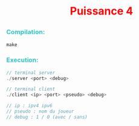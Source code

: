 # <p style="text-align:center; color: Red">Puissance 4</p>

### <p style="color: #31c7c7">Compilation:</p>

```c
make
```

### <p style="color: #31c7c7">Execution:</p>
```c
// terminal server
./server <port> <debug>

// terminal client
./client <ip> <port> <pseudo> <debug>

// ip : ipv4 ipv6 
// pseudo : nom du joueur
// debug : 1 / 0 (avec / sans)
```